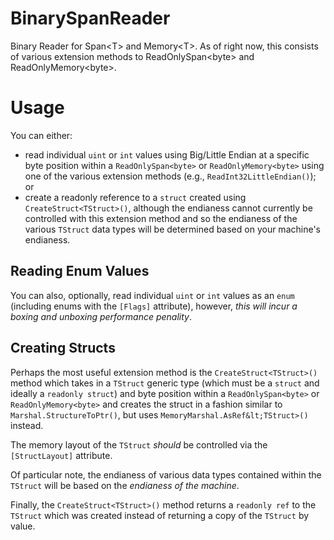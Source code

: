# BinarySpanReader
Binary Reader for Span&lt;T> and Memory&lt;T>.  As of right now, this consists of various
extension methods to ReadOnlySpan&lt;byte> and ReadOnlyMemory&lt;byte>.

# Usage
You can either:

* read individual `uint` or `int` values using Big/Little Endian at a specific byte
  position within a `ReadOnlySpan<byte>` or `ReadOnlyMemory<byte>` using one of the
  various extension methods (e.g., `ReadInt32LittleEndian()`); or
* create a readonly reference to a `struct` created using `CreateStruct<TStruct>()`, although
  the endianess cannot currently be controlled with this extension method and so the endianess of
  the various `TStruct` data types will be determined based on your machine's endianess.

## Reading Enum Values
You can also, optionally, read individual `uint` or `int` values as an `enum` (including enums with the
`[Flags]` attribute), however, _this will incur a boxing and unboxing performance penality_.

## Creating Structs
Perhaps the most useful extension method is the `CreateStruct<TStruct>()` method which takes in
a `TStruct` generic type (which must be a `struct` and ideally a `readonly struct`) and byte position
within a `ReadOnlySpan<byte>` or `ReadOnlyMemory<byte>` and creates the struct in a fashion
similar to `Marshal.StructureToPtr()`, but uses `MemoryMarshal.AsRef&lt;TStruct>()` instead.

The memory layout of the `TStruct` _should_ be controlled via the `[StructLayout]` attribute.

Of particular note, the endianess of various data types contained within the `TStruct` will be based on the
_endianess of the machine_.

Finally, the `CreateStruct<TStruct>()` method returns a `readonly ref` to the `TStruct` which
was created instead of returning a copy of the `TStruct` by value.
